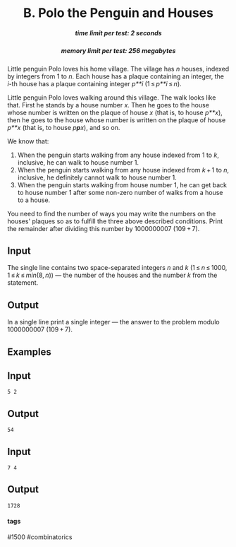 <h1 style='text-align: center;'> B. Polo the Penguin and Houses </h1>

<h5 style='text-align: center;'>time limit per test: 2 seconds</h5>
<h5 style='text-align: center;'>memory limit per test: 256 megabytes</h5>

Little penguin Polo loves his home village. The village has *n* houses, indexed by integers from 1 to *n*. Each house has a plaque containing an integer, the *i*-th house has a plaque containing integer *p**i* (1 ≤ *p**i* ≤ *n*).

Little penguin Polo loves walking around this village. The walk looks like that. First he stands by a house number *x*. Then he goes to the house whose number is written on the plaque of house *x* (that is, to house *p**x*), then he goes to the house whose number is written on the plaque of house *p**x* (that is, to house *p**p**x*), and so on.

We know that:

1. When the penguin starts walking from any house indexed from 1 to *k*, inclusive, he can walk to house number 1.
2. When the penguin starts walking from any house indexed from *k* + 1 to *n*, inclusive, he definitely cannot walk to house number 1.
3. When the penguin starts walking from house number 1, he can get back to house number 1 after some non-zero number of walks from a house to a house.

You need to find the number of ways you may write the numbers on the houses' plaques so as to fulfill the three above described conditions. Print the remainder after dividing this number by 1000000007 (109 + 7).

## Input

The single line contains two space-separated integers *n* and *k* (1 ≤ *n* ≤ 1000, 1 ≤ *k* ≤ *min*(8, *n*)) — the number of the houses and the number *k* from the statement.

## Output

In a single line print a single integer — the answer to the problem modulo 1000000007 (109 + 7).

## Examples

## Input


```
5 2  

```
## Output


```
54  

```
## Input


```
7 4  

```
## Output


```
1728  

```


#### tags 

#1500 #combinatorics 